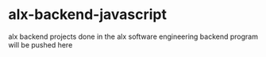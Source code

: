 # alx-backend-javascript
alx backend 
projects done in the alx software engineering backend program will be pushed here
